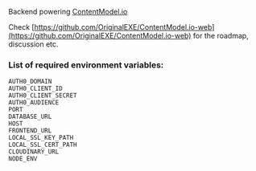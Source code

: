 Backend powering [ContentModel.io](https://contentmodel.io)

Check [https://github.com/OriginalEXE/ContentModel.io-web](https://github.com/OriginalEXE/ContentModel.io-web) for the roadmap, discussion etc.

### List of required environment variables:

```
AUTH0_DOMAIN
AUTH0_CLIENT_ID
AUTH0_CLIENT_SECRET
AUTH0_AUDIENCE
PORT
DATABASE_URL
HOST
FRONTEND_URL
LOCAL_SSL_KEY_PATH
LOCAL_SSL_CERT_PATH
CLOUDINARY_URL
NODE_ENV
```
